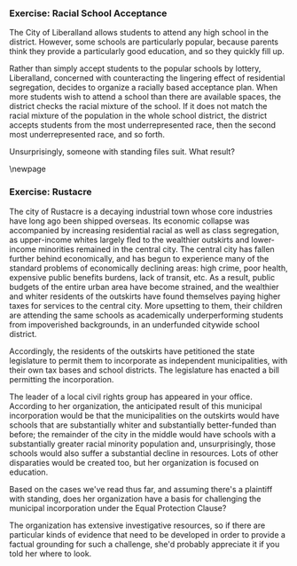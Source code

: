 ### Exercise: Racial School Acceptance

The City of Liberalland allows students to attend any high school in the district. However, some schools are particularly popular, because parents think they provide a particularly good education, and so they quickly fill up.

Rather than simply accept students to the popular schools by lottery, Liberalland, concerned with counteracting the lingering effect of residential segregation, decides to organize a racially based acceptance plan. When more students wish to attend a school than there are available spaces, the district checks the racial mixture of the school. If it does not match the racial mixture of the population in the whole school district, the district accepts students from the most underrepresented race, then the second most underrepresented race, and so forth.

Unsurprisingly, someone with standing files suit. What result?



\newpage

### Exercise: Rustacre

The city of Rustacre is a decaying industrial town whose core industries have long ago been shipped overseas. Its economic collapse was accompanied by increasing residential racial as well as class segregation, as upper-income whites largely fled to the wealthier outskirts and lower-income minorities remained in the central city. The central city has fallen further behind economically, and has begun to experience many of the standard problems of economically declining areas: high crime, poor health, expensive public benefits burdens, lack of transit, etc. As a result, public budgets of the entire urban area have become strained, and the wealthier and whiter residents of the outskirts have found themselves paying higher taxes for services to the central city. More upsetting to them, their children are attending the same schools as academically underperforming students from impoverished backgrounds, in an underfunded citywide school district.

Accordingly, the residents of the outskirts have petitioned the state legislature to permit them to incorporate as independent municipalities, with their own tax bases and school districts. The legislature has enacted a bill permitting the incorporation.

The leader of a local civil rights group has appeared in your office. According to her organization, the anticipated result of this municipal incorporation would be that the municipalities on the outskirts would have schools that are substantially whiter and substantially better-funded than before; the remainder of the city in the middle would have schools with a substantially greater racial minority population and, unsurprisingly, those schools would also suffer a substantial decline in resources. Lots of other disparaties would be created too, but her organization is focused on education.

Based on the cases we've read thus far, and assuming there's a plaintiff with standing, does her organization have a basis for challenging the municipal incorporation under the Equal Protection Clause?

The organization has extensive investigative resources, so if there are particular kinds of evidence that need to be developed in order to provide a factual grounding for such a challenge, she'd probably appreciate it if you told her where to look.

